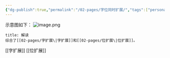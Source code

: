 ```yaml
---
{"dg-publish":true,"permalink":"/02-pages/字位同时扩展/","tags":["personal/blog","计算机组成原理"]}
---
```


示意图如下：
![image.png](https://yelanyanyu-img-bed.oss-cn-hangzhou.aliyuncs.com/img/blog/2024/08/20240820210102.png)
```ad-note
title: 解读
综合了[[02-pages/字扩展\|字扩展]]和[[02-pages/位扩展\|位扩展]]。
```

[[字扩展]]
[[位扩展]]
